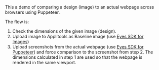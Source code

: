 This a demo of comparing a design (image) to an actual webpage across browsers using Puppeteer.

The flow is:
1. Check the dimensions of the given image (design).
2. Upload image to Applitools as Baseline image (use [Eyes SDK for Images](https://www.npmjs.com/package/@applitools/eyes-images))
3. Upload screenshots from the actual webpage (use [Eyes SDK for Puppeteer](https://www.npmjs.com/package/@applitools/eyes-puppeteer)) and force comparison to the screenshot from step 2.
   The dimensions calculated in step 1 are used so that the webpage is rendered in the same viewport. 
   
